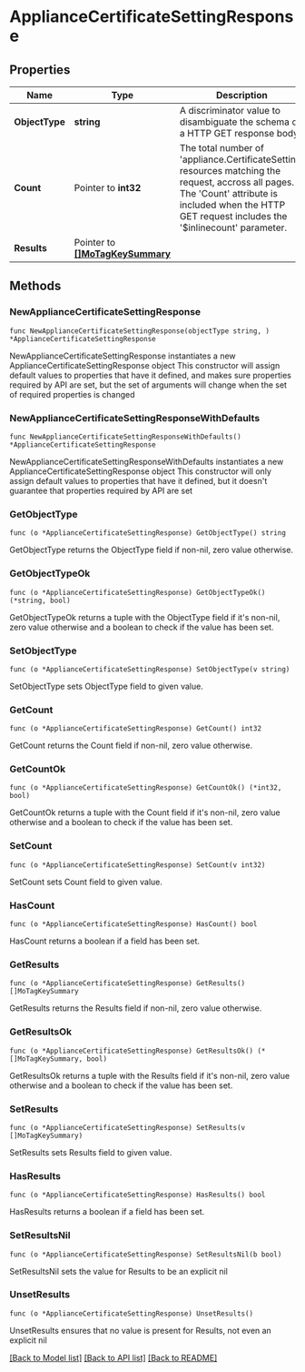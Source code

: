 # ApplianceCertificateSettingResponse

## Properties

Name | Type | Description | Notes
------------ | ------------- | ------------- | -------------
**ObjectType** | **string** | A discriminator value to disambiguate the schema of a HTTP GET response body. | 
**Count** | Pointer to **int32** | The total number of &#39;appliance.CertificateSetting&#39; resources matching the request, accross all pages. The &#39;Count&#39; attribute is included when the HTTP GET request includes the &#39;$inlinecount&#39; parameter. | [optional] 
**Results** | Pointer to [**[]MoTagKeySummary**](MoTagKeySummary.md) |  | [optional] 

## Methods

### NewApplianceCertificateSettingResponse

`func NewApplianceCertificateSettingResponse(objectType string, ) *ApplianceCertificateSettingResponse`

NewApplianceCertificateSettingResponse instantiates a new ApplianceCertificateSettingResponse object
This constructor will assign default values to properties that have it defined,
and makes sure properties required by API are set, but the set of arguments
will change when the set of required properties is changed

### NewApplianceCertificateSettingResponseWithDefaults

`func NewApplianceCertificateSettingResponseWithDefaults() *ApplianceCertificateSettingResponse`

NewApplianceCertificateSettingResponseWithDefaults instantiates a new ApplianceCertificateSettingResponse object
This constructor will only assign default values to properties that have it defined,
but it doesn't guarantee that properties required by API are set

### GetObjectType

`func (o *ApplianceCertificateSettingResponse) GetObjectType() string`

GetObjectType returns the ObjectType field if non-nil, zero value otherwise.

### GetObjectTypeOk

`func (o *ApplianceCertificateSettingResponse) GetObjectTypeOk() (*string, bool)`

GetObjectTypeOk returns a tuple with the ObjectType field if it's non-nil, zero value otherwise
and a boolean to check if the value has been set.

### SetObjectType

`func (o *ApplianceCertificateSettingResponse) SetObjectType(v string)`

SetObjectType sets ObjectType field to given value.


### GetCount

`func (o *ApplianceCertificateSettingResponse) GetCount() int32`

GetCount returns the Count field if non-nil, zero value otherwise.

### GetCountOk

`func (o *ApplianceCertificateSettingResponse) GetCountOk() (*int32, bool)`

GetCountOk returns a tuple with the Count field if it's non-nil, zero value otherwise
and a boolean to check if the value has been set.

### SetCount

`func (o *ApplianceCertificateSettingResponse) SetCount(v int32)`

SetCount sets Count field to given value.

### HasCount

`func (o *ApplianceCertificateSettingResponse) HasCount() bool`

HasCount returns a boolean if a field has been set.

### GetResults

`func (o *ApplianceCertificateSettingResponse) GetResults() []MoTagKeySummary`

GetResults returns the Results field if non-nil, zero value otherwise.

### GetResultsOk

`func (o *ApplianceCertificateSettingResponse) GetResultsOk() (*[]MoTagKeySummary, bool)`

GetResultsOk returns a tuple with the Results field if it's non-nil, zero value otherwise
and a boolean to check if the value has been set.

### SetResults

`func (o *ApplianceCertificateSettingResponse) SetResults(v []MoTagKeySummary)`

SetResults sets Results field to given value.

### HasResults

`func (o *ApplianceCertificateSettingResponse) HasResults() bool`

HasResults returns a boolean if a field has been set.

### SetResultsNil

`func (o *ApplianceCertificateSettingResponse) SetResultsNil(b bool)`

 SetResultsNil sets the value for Results to be an explicit nil

### UnsetResults
`func (o *ApplianceCertificateSettingResponse) UnsetResults()`

UnsetResults ensures that no value is present for Results, not even an explicit nil

[[Back to Model list]](../README.md#documentation-for-models) [[Back to API list]](../README.md#documentation-for-api-endpoints) [[Back to README]](../README.md)


